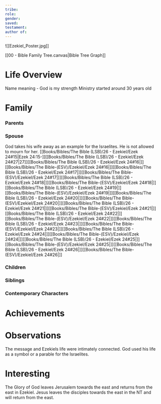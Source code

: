 ```yaml
---
tribe: 
role: 
gender: 
saved: 
testament: 
author of:
---
```


![[Ezekiel_Poster.jpg]]


[[00 - Bible Family Tree.canvas|Bible Tree Graph]]

# Life Overview

Name meaning - God is my strength 
Ministry started around 30 years old
# Family

### Parents 
### Spouse

God takes his wife away as an example for the Israelites. He is not allowed to mourn for her. [[Books/Bibles/The Bible (LSB)/26 - Ezekiel/Ezek 24#15|Ezek 24:15-]][[Books/Bibles/The Bible (LSB)/26 - Ezekiel/Ezek 24#27|27]][[Books/Bibles/The Bible (LSB)/26 - Ezekiel/Ezek 24#16|]][[Books/Bibles/The Bible-(ESV)/Ezekiel/Ezek 24#16|]][[Books/Bibles/The Bible (LSB)/26 - Ezekiel/Ezek 24#17|]][[Books/Bibles/The Bible-(ESV)/Ezekiel/Ezek 24#17|]][[Books/Bibles/The Bible (LSB)/26 - Ezekiel/Ezek 24#18|]][[Books/Bibles/The Bible-(ESV)/Ezekiel/Ezek 24#18|]][[Books/Bibles/The Bible (LSB)/26 - Ezekiel/Ezek 24#19|]][[Books/Bibles/The Bible-(ESV)/Ezekiel/Ezek 24#19|]][[Books/Bibles/The Bible (LSB)/26 - Ezekiel/Ezek 24#20|]][[Books/Bibles/The Bible-(ESV)/Ezekiel/Ezek 24#20|]][[Books/Bibles/The Bible (LSB)/26 - Ezekiel/Ezek 24#21|]][[Books/Bibles/The Bible-(ESV)/Ezekiel/Ezek 24#21|]][[Books/Bibles/The Bible (LSB)/26 - Ezekiel/Ezek 24#22|]][[Books/Bibles/The Bible-(ESV)/Ezekiel/Ezek 24#22|]][[Books/Bibles/The Bible (LSB)/26 - Ezekiel/Ezek 24#23|]][[Books/Bibles/The Bible-(ESV)/Ezekiel/Ezek 24#23|]][[Books/Bibles/The Bible (LSB)/26 - Ezekiel/Ezek 24#24|]][[Books/Bibles/The Bible-(ESV)/Ezekiel/Ezek 24#24|]][[Books/Bibles/The Bible (LSB)/26 - Ezekiel/Ezek 24#25|]][[Books/Bibles/The Bible-(ESV)/Ezekiel/Ezek 24#25|]][[Books/Bibles/The Bible (LSB)/26 - Ezekiel/Ezek 24#26|]][[Books/Bibles/The Bible-(ESV)/Ezekiel/Ezek 24#26|]]
### Children 
### Siblings

### Contemporary Characters 


# Achievements 

# Observations

The message and Ezekiels life were intimately connected. God used his life as a symbol or a parable for the Israelites. 

# Interesting 

The Glory of God leaves Jerusalem towards the east and returns from the east in Ezekiel.
Jesus leaves the disciples towards the east in the NT and will return from the east. 

